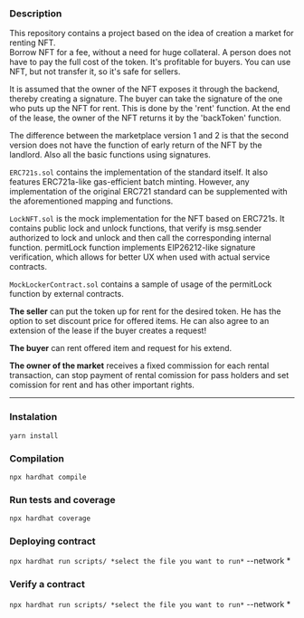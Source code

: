 ### Description

This repository contains a project based on the idea of creation a market for renting NFT.  
Borrow NFT for a fee, without a need for huge collateral. A person does not have to pay the full cost of the token. It's profitable for buyers. You can use NFT, but not transfer it, so it's safe for sellers.

It is assumed that the owner of the NFT exposes it through the backend, thereby creating a signature. The buyer can take the signature of the one who puts up the NFT for rent. This is done by the 'rent' function. At the end of the lease, the owner of the NFT returns it by the 'backToken' function.

The difference between the marketplace version 1 and 2 is that the second version does not have the function of early return of the NFT by the landlord. Also all the basic functions using signatures.

```ERC721s.sol``` contains the implementation of the standard itself. It also features ERC721a-like gas-efficient batch minting. However, any implementation of the original ERC721 standard can be supplemented with the aforementioned mapping and functions.

```LockNFT.sol``` is the mock implementation for the NFT based on ERC721s. It contains public lock and unlock functions, that verify is msg.sender authorized to lock and unlock and then call the corresponding internal function. permitLock function implements EIP26212-like signature verification, which allows for better UX when used with actual service contracts.

```MockLockerContract.sol``` contains a sample of usage of the permitLock function by external contracts.

**The seller** can put the token up for rent for the desired token. He has the option to set discount price for offered items. He can also agree to an extension of the lease if the buyer creates a request!

**The buyer** can rent offered item and request for his extend.

**The owner of the market** receives a fixed commission for each rental transaction, can stop payment of rental comission for pass holders and set comission for rent and has other important rights.

***

### Instalation

```yarn install```

### Compilation

```npx hardhat compile```

### Run tests and coverage 

```npx hardhat coverage```

### Deploying contract

```npx hardhat run scripts/ *select the file you want to run*``` 
--network *

### Verify a contract

```npx hardhat run scripts/ *select the file you want to run*``` 
--network *